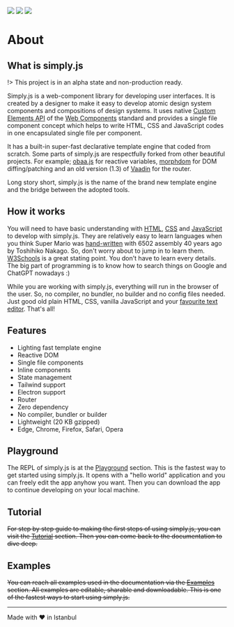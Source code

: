 <p>
<img src="https://img.shields.io/badge/License-MIT-green">
<img src="https://img.shields.io/badge/Gzipped-20KB-green">
<img src="https://img.shields.io/github/commit-activity/m/fehmi/simply.js?label=Commits">
</p>

# About

## What is simply.js

!> This project is in an alpha state and non-production ready.

Simply.js is a web-component library for developing user interfaces. It is created by a designer to make it easy to develop atomic design system components and compositions of design systems. It uses native [Custom Elements API](https://developers.google.com/web/fundamentals/web-components/customelements) of the [Web Components](https://developer.mozilla.org/en-US/docs/Web/Web_Components) standard and provides a single file component concept which helps to write HTML, CSS and JavaScript codes in one encapsulated single file per component.

It has a built-in super-fast declarative template engine that coded from scratch. Some parts of simply.js are respectfully forked from other beautiful projects. For example; [obaa.js](https://github.com/Tencent/omi/blob/v6.18.0/packages/omix/utils/obaa.js) for reactive variables, [morphdom](https://github.com/patrick-steele-idem/morphdom) for DOM diffing/patching and an old version (1.3) of [Vaadin](https://github.com/vaadin/router/tree/v1.3.0) for the router.

Long story short, simply.js is the name of the brand new template engine and the bridge between the adopted tools.


## How it works

You will need to have basic understanding with [HTML](https://www.w3schools.com/html/default.asp), [CSS](https://www.w3schools.com/css/default.asp) and [JavaScript](https://www.w3schools.com/js/default.asp) to develop with simply.js. They are relatively easy to learn languages when you think Super Mario was [hand-written](https://gist.github.com/1wErt3r/4048722) with 6502 assembly 40 years ago by Toshihiko Nakago. So, don't worry about to jump in to learn them. [W3Schools](https://www.w3schools.com/) is a great stating point. You don't have to learn every details. The big part of programming is to know how to search things on Google and ChatGPT nowadays :)

While you are working with simply.js, everything will run in the browser of the user. So, no compiler, no bundler, no builder and no config files needed. Just good old plain HTML, CSS, vanilla JavaScript and your [favourite text editor](https://code.visualstudio.com/). That's all!

## Features

- Lighting fast template engine<br>
- Reactive DOM<br>
- Single file components<br>
- Inline components<br>
- State management<br>
- Tailwind support<br>
- Electron support<br>
- Router<br>
- Zero dependency<br>
- No compiler, bundler or builder<br>
- Lightweight (20 KB gzipped)<br>
- Edge, Chrome, Firefox, Safari, Opera

## Playground

The REPL of simply.js is at the [Playground](playground) section. This is the fastest way to get started using simply.js. It opens with a "hello world" application and you can freely edit the app anyhow you want. Then you can download the app to continue developing on your local machine.

## Tutorial

~~For step by step guide to making the first steps of using simply.js, you can visit the [Tutorial](tutorial) section. Then you can come back to the documentation to dive deep.~~

## Examples

~~You can reach all examples used in the documentation via the [Examples](examples) section. All examples are editable, sharable and downloadable. This is one of the fastest ways to start using simply.js.~~

<hr>

Made with :heart: in Istanbul
